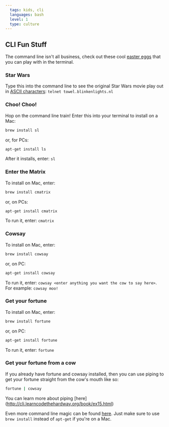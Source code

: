 ```yaml
---
  tags: kids, cli
  languages: bash
  level: 1
  type: culture
---
```


## CLI Fun Stuff

The command line isn't all business, check out these cool [easter eggs](http://gizmodo.com/a-brief-history-of-easter-eggs-in-tech-5900026) that you can play with in the terminal.

### Star Wars
Type this into the command line to see the original Star Wars movie play out in [ASCII characters](http://www.asciitable.com/): 
`telnet towel.blinkenlights.nl`

### Choo! Choo!
Hop on the command line train! 
Enter this into your terminal to install on a Mac:
```bash
brew install sl
```
or, for PCs:
```bash
apt-get install ls
```
After it installs, enter: `sl`

### Enter the Matrix
To install on Mac, enter: 
```bash
brew install cmatrix
```
or, on PCs:
```bash
apt-get install cmatrix
```
To run it, enter: `cmatrix`

### Cowsay
To install on Mac, enter:
```bash
brew install cowsay
```
or, on PC:
```bash
apt-get install cowsay
``` 
To run it, enter: `cowsay <enter anything you want the cow to say here>`. For example: `cowsay moo!`


### Get your fortune
To install on Mac, enter: 
```bash
brew install fortune
```
or, on PC:
```bash
apt-get install fortune
``` 
To run it, enter: `fortune`

### Get your fortune from a cow
If you already have fortune and cowsay installed, then you can use piping to get your fortune straight from the cow's mouth like so:
```bash
fortune | cowsay
```
You can learn more about piping [here] (http://cli.learncodethehardway.org/book/ex15.html)

Even more command line magic can be found [here](http://www.tecmint.com/20-funny-commands-of-linux-or-linux-is-fun-in-terminal/). Just make sure to use `brew install` instead of `apt-get` if you're on a Mac.

